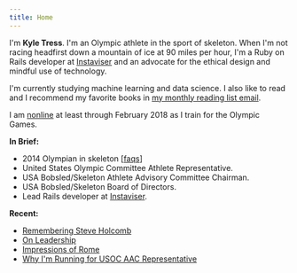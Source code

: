 ```yaml
---
title: Home
---
```


I'm **Kyle Tress**. I'm an Olympic athlete in the sport of skeleton. When I'm not racing headfirst down a mountain of ice at 90 miles per hour, I'm a Ruby on Rails developer at [Instaviser](http://www.instaviser.com) and an advocate for the ethical design and mindful use of technology.

I'm currently studying machine learning and data science. I also like to read and I recommend my favorite books in [my monthly reading list email](/newsletter).

I am [nonline](http://jasonrehmus.com/social/2017/02/23/nonline-means-no-longer-online/) at least through February 2018 as I train for the Olympic Games.

**In Brief:**

- 2014 Olympian in skeleton [[faqs](/faqs)]
- United States Olympic Committee Athlete Representative.
- USA Bobsled/Skeleton Athlete Advisory Committee Chairman.
- USA Bobsled/Skeleton Board of Directors.
- Lead Rails developer at [Instaviser](http://www.instaviser.com).

**Recent:**

- [Remembering Steve Holcomb](/writing/remembering-steve)
- [On Leadership](/writing/leadership)
- [Impressions of Rome](/writing/rome)
- [Why I'm Running for USOC AAC Representative](/writing/usoc-aac-rep)
